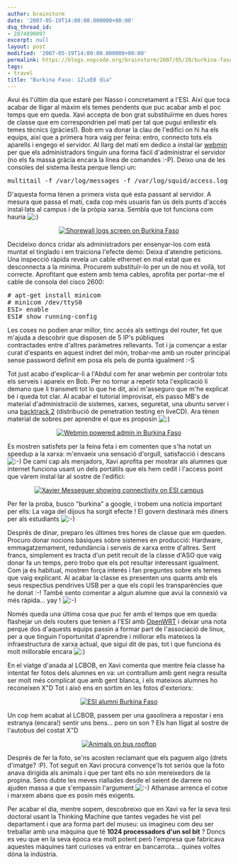 ```yaml
---
author: brainstorm
date: '2007-05-19T14:00:00.000000+00:00'
dsq_thread_id:
- 2874890097
excerpt: null
layout: post
modified: '2007-05-19T14:00:00.000000+00:00'
permalink: https://blogs.nopcode.org/brainstorm/2007/05/20/burkina-faso-13e-dia/
tags:
- travel
title: "Burkina Faso: 12\xE8 dia"
---
```


Avui és l'últim dia que estarè per Nasso i concretament a l'ESI. Així que toca acabar de lligar al màxim els temes pendents que puc acabar amb el poc temps que em queda. Xavi accepta de bon grat substituïrme en dues hores de classe que em correspondrien pel matí per tal que pugui enllestir els temes tècnics (gràcies!). Bob em va donar la clau de l'edifici on hi ha els equips, així que a primera hora vaig per feina: entro, connecto tots els aparells i engego el servidor. Al llarg del matí em dedico a instal·lar [webmin][1] per que els administradors tinguin una forma fàcil d'administrar el servidor (no els fa massa gràcia encara la línea de comandes :-P). Deixo una de les consoles del sistema llesta perque llençi un:

<pre>multitail -f /var/log/messages -f /var/log/squid/access.log
</pre>

D'aquesta forma tènen a primera vista què esta passant al servidor. A mesura que passa el matí, cada cop més usuaris fan ús dels punts d'accés instal·lats al campus i de la pròpia xarxa. Sembla que tot funciona com hauria <img src="http://blogs.nopcode.org/brainstorm/wp-includes/images/smilies/icon_smile.gif" alt=":)" class="wp-smiley" /> 

<div class='flickr_photo'>
  <center>
    <a href="http://www.flickr.com/photos/rvalls/2912661400/" title="Shorewall logs screen on Burkina Faso" target="_blank" class="flickr-image aligncenter"><img src="http://farm4.static.flickr.com/3019/2912661400_b3b41a75f5_m.jpg" alt="Shorewall logs screen on Burkina Faso" class="" /></a>
  </center>
</div>

Decideixo doncs cridar als administradors per ensenyar-los com està muntat el tinglado i em traiciona l'efecte demo: Deixa d'atendre peticions. Una inspecció ràpida revela un cable ethernet en mal estat que es desconnecta a la mínima. Procurem substituïr-lo per un de nou et voilà, tot correcte. Aprofitant que estem amb tema cables, aprofita per portar-me el cable de consola del cisco 2600:

<pre># apt-get install minicom
# minicom /dev/ttyS0
ESI> enable
ESI# show running-config
</pre>

<!--more-->

Les coses no podien anar millor, tinc accés als settings del router, fet que m'ajuda a descobrir que disposen de 5 IP's públiques  
contractades entre d'altres paràmetres rellevants. Tot i ja començar a estar curat d'espants en aquest indret del món, trobar-me amb un router principal sense password definit em posa els pels de punta igualment :-S

Tot just acabo d'explicar-li a l'Abdul com fer anar webmin per controlar tots els serveis i apareix en Bob. Per no tornar a repetir tota l'explicació li demano que li transmeti tot lo que he dit, així m'asseguro que m'he explicat bé i queda tot clar. Al acabar el tutorial improvisat, els passo MB's de material d'administració de sistemes, xarxes, seguretat, una ubuntu server i una [backtrack 2][2] (distribució de penetration testing en liveCD). Ara tènen material de sobres per aprendre el que es proposin <img src="http://blogs.nopcode.org/brainstorm/wp-includes/images/smilies/icon_smile.gif" alt=":)" class="wp-smiley" /> 

<div class='flickr_photo'>
  <center>
    <a href="http://www.flickr.com/photos/rvalls/2911823525/" title="Webmin powered admin in Burkina Faso" target="_blank" class="flickr-image aligncenter"><img src="http://farm4.static.flickr.com/3262/2911823525_d6d7f4ae06_m.jpg" alt="Webmin powered admin in Burkina Faso" class="" /></a>
  </center>
</div>

Es mostren satisfets per la feina feta i em comenten que s'ha notat un speedup a la xarxa: m'envaeix una sensació d'orgull, satisfacció i descans <img src="http://blogs.nopcode.org/brainstorm/wp-includes/images/smilies/icon_smile.gif" alt=":-)" class="wp-smiley" /> De camí cap als menjadors, Xavi aprofita per mostrar als alumnes que internet funciona usant un dels portàtils que els hem cedit i l'access point que vàrem instal·lar al sostre de l'edifici:

<div class='flickr_photo'>
  <center>
    <a href="http://www.flickr.com/photos/rvalls/2912674322/" title="Xavier Messeguer showing connectivity on ESI campus" target="_blank" class="flickr-image aligncenter"><img src="http://farm4.static.flickr.com/3198/2912674322_05f90b4bd1_m.jpg" alt="Xavier Messeguer showing connectivity on ESI campus" class="" /></a>
  </center>
</div>

Per fer la proba, busco "burkina" a google, i trobem una notícia important per ells: La vaga del dijous ha sorgit efecte ! El govern destinarà més diners per als estudiants <img src="http://blogs.nopcode.org/brainstorm/wp-includes/images/smilies/icon_smile.gif" alt=":-)" class="wp-smiley" /> 

Després de dinar, preparo les últimes tres hores de classe que em queden. Procuro donar nocions bàsiques sobre sistemes en producció: Hardware, emmagatzemament, redundància i serveis de xarxa entre d'altres. Sent francs, simplement es tracta d'un petit recuit de la classe d'ASO que vaig donar fa un temps, pero trobo que els pot resultar interessant igualment. Com ja és habitual, mostren força interés i fan preguntes sobre els temes que vaig explicant. Al acabar la classe es presenten uns quants amb els seus respectius pendrives USB per a que els copii les transparències que he donat :-! També sento comentar a algun alumne que avui la connexió va més ràpida... yay ! <img src="http://blogs.nopcode.org/brainstorm/wp-includes/images/smilies/icon_smile.gif" alt=":-)" class="wp-smiley" /> 

Només queda una última cosa que puc fer amb el temps que em queda: flashejar un dels routers que tenien a l'ESI amb [OpenWRT][3] i deixar una nota perque dos d'aquests equips passin a formar part de l'associació de linux, per a que tinguin l'oportunitat d'aprendre i millorar ells mateixos la infraestructura de xarxa actual, que sigui dit de pas, tot i que funciona és molt millorable encara <img src="http://blogs.nopcode.org/brainstorm/wp-includes/images/smilies/icon_smile.gif" alt=":)" class="wp-smiley" /> 

En el viatge d'anada al LCBOB, en Xavi comenta que mentre feia classe ha intentat fer fotos dels alumnes en va: un contrallum amb gent negra resulta ser molt més complicat que amb gent blanca, i els mateixos alumnes ho reconeixen X"D Tot i això ens en sortim en les fotos d'exteriors:

<div class='flickr_photo'>
  <center>
    <a href="http://www.flickr.com/photos/rvalls/2911843905/" title="ESI alumni Burkina Faso" target="_blank" class="flickr-image aligncenter"><img src="http://farm4.static.flickr.com/3093/2911843905_3d0529be36_m.jpg" alt="ESI alumni Burkina Faso" class="" /></a>
  </center>
</div>

Un cop hem acabat al LCBOB, passem per una gasolinera a repostar i ens estranya (encara!) sentir uns bens... pero on son ? Els han lligat al sostre de l'autobus del costat X"D

<div class='flickr_photo'>
  <center>
    <a href="http://www.flickr.com/photos/rvalls/2912700950/" title="Animals on bus rooftop" target="_blank" class="flickr-image aligncenter"><img src="http://farm4.static.flickr.com/3111/2912700950_60f1b6372e_m.jpg" alt="Animals on bus rooftop" class="" /></a>
  </center>
</div>

Després de fer la foto, se'ns acosten reclamant que els paguem algo (drets d'imatge? :P). Tot seguit en Xavi procura convençe'ls tot seriós que la foto anava dirigida als animals i que per tant ells no són mereixedors de la propina. Sens dubte les meves riallades desde el seient de darrere no ajuden massa a que s'empassin l'argument <img src="http://blogs.nopcode.org/brainstorm/wp-includes/images/smilies/icon_smile.gif" alt=":-)" class="wp-smiley" /> Athanase arrenca el cotxe i marxem abans que es posin més exigents.

Per acabar el dia, mentre sopem, descobreixo que en Xavi va fer la seva tesi doctoral usant la Thinking Machine que tantes vegades he vist pel departament i que ara forma part del museu: us imagineu com deu ser treballar amb una màquina que té **1024 processadors d'un sol bit** ? Doncs es veu que en la seva època era molt potent però l'empresa que fabricava aquestes màquines tant curioses va entrar en bancarrota... quines voltes dóna la indústria.

 [1]: http://www.webmin.com/
 [2]: http://www.remote-exploit.org/backtrack_download.html
 [3]: http://wiki.openwrt.org/